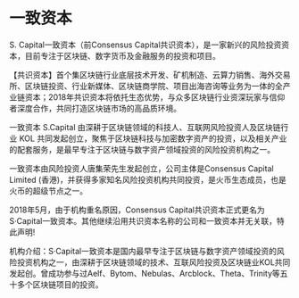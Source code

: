 # 一致资本

S. Capital一致资本（前Consensus Capital共识资本），是一家新兴的风险投资资本，目前专注于区块链、数字货币及金融服务的投资和项目。

【共识资本】首个集区块链行业底层技术开发、矿机制造、云算力销售、海外交易所、区块链投资、行业新媒体、区块链商学院、项目出海咨询等业务为一体的全产业链资本；2018年共识资本将依托生态优势，与众多区块链行业资深玩家与信仰者深度合作，共同打造区块链市场的高品质环境。

一致资本 S.Capital 由深耕于区块链领域的科技人、互联网风险投资人及区块链行业 KOL 共同发起创立，聚焦于区块链科技与加密数字资产的投资，以及相关产业的配套服务，是最早专注于区块链与数字资产领域投资的风险投资机构之一。

一致资本由风险投资人唐集荣先生发起创立，公司主体是Consensus Capital Limited (香港)，并获得多家知名风险投资机构共同投资，是火币生态成员，也是火币的超级节点之一。

2018年5月，由于机构重名原因，Consensus Capital共识资本正式更名为S·Capital一致资本。其他继续沿用共识资本名称的公司和一致资本并无关联，特此声明!

机构介绍：S·Capital一致资本是国内最早专注于区块链与数字资产领域投资的风险投资机构之一，由深耕于区块链领域的技术、互联风险投资及区块链业KOL共同发起创。曾成功参与过Aelf、Bytom、Nebulas、Arcblock、Theta、Trinity等五十多个区块链项目的投资。
